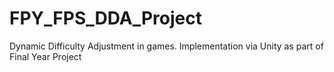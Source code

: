 # FPY_FPS_DDA_Project
Dynamic Difficulty Adjustment in games. Implementation via Unity as part of Final Year Project

